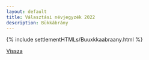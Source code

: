 ```yaml
---
layout: default
title: Választási névjegyzék 2022
description: Bükkábrány
---
```


{% include settlementHTMLs/Buuxkkaabraany.html %}

[Vissza](./)